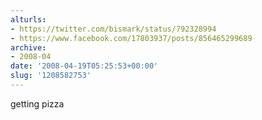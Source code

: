 ```yaml
---
alturls:
- https://twitter.com/bismark/status/792328994
- https://www.facebook.com/17803937/posts/856465299689
archive:
- 2008-04
date: '2008-04-19T05:25:53+00:00'
slug: '1208582753'
---
```


getting pizza

